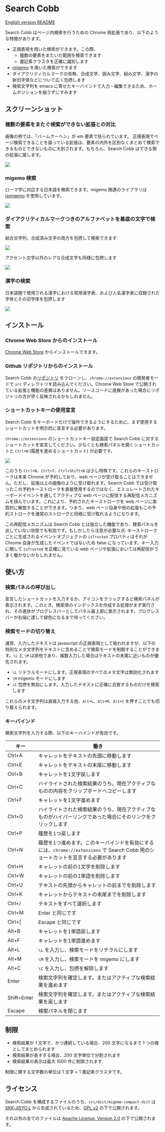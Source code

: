 Search Cobb
===========

[English version README](README.en.md)

Search Cobb はページ内検索を行うための Chrome 用拡張であり、以下のような特徴があります。

  * 正規表現を用いた検索ができます。この際、
    - 複数の要素をまたいだ範囲を検索できます
    - 書記素クラスタを正確に識別します
  * [migemo](http://0xcc.net/migemo/ "Migemo: ローマ字のまま日本語をインクリメンタル検索") を用いた検索ができます
  * ダイアクリティカルマークの有無、合成文字、囲み文字、組み文字、漢字の新旧字体などについて広く包摂します
  * 検索文字列を emacs に寄せたキーバインドで入力・編集できるため、ホームポジションを崩さずにすみます

## スクリーンショット

### 複数の要素をまたぐ検索ができない拡張との対比

画像の例では、「バームクーヘン」が em 要素で括られています。
正規表現でページ検索できることを謳っている拡張は、要素の内外を区別なくまとめて検索できるものとできないものに大別されます。もちろん、Search Cobb はできる側の拡張に属します。

![](http://appsweets.net/search-cobb/image/across-elements.png)

### migemo 検索

ローマ字に対応する日本語を検索できます。migemo 関連のライブラリは [jsmigemo](https://github.com/oguna/jsmigemo "migemo on javascript") を使用しています。

![](http://appsweets.net/search-cobb/image/migemo.png)

### ダイアクリティカルマークつきのアルファベットを基底の文字で検索

結合文字列、合成済み文字の両方を包摂して検索できます

![](http://appsweets.net/search-cobb/image/accent-marks.png)

アクセント文字以外のレアな合成文字も同様に包摂します

![](http://appsweets.net/search-cobb/image/combining-marks.png)

### 漢字の検索

日本語圏で使用される漢字における常用漢字表、および人名漢字表に収録された字体とその旧字体を包摂します

![](http://appsweets.net/search-cobb/image/hanjp1981.png)


## インストール

### Chrome Web Store からのインストール

[Chrome Web Store](https://chromewebstore.google.com/detail/search-cobb/pnoaibnnaapiieaimddbjmeonebcnnlc) からインストールできます。

### Github リポジトリからのインストール

Search Cobb の[リポジトリ](https://github.com/akahuku/search-cobb.git) をクローンし、`chrome://extensions` の開発者モードで `src` ディレクトリを読み込んでください。Chrome Web Store で公開されている拡張と機能の差異はありません。ソースコードに進展があった場合にリポジトリの方が早く反映されるかもしれません。

### ショートカットキーの使用宣言

Search Cobb をキーボードだけで操作できるようにするために、まず使用するショートカットを明示的に宣言する必要があります。

`chrome://extensions` のショートカットキー設定画面で Search Cobb に対するショートカットを宣言してください。少なくとも検索パネルを開くショートカットと `Ctrl+N` (履歴を進めるショートカット) が必要です。

![](http://appsweets.net/search-cobb/image/shortcuts.png)

このうち `Ctrl+N`、`Ctrl+T`、`Ctrl+Shift+N` は少し特殊です。これらのキーストロークは本来 Chrome が予約しており、web ページが受け取ることはできません。ただし、拡張は上の画像のように受け取れます。Search Cobb では受け取ったこの予約キーストロークを直接使用するのではなく、エミュレートされたキーボードイベントを通してアクティブな web ページに配信する再配信メカニズムを挟んでいます。これにより、予約されたキーストロークを web ページに実質的に解放することができます。つまり、web ページ自身や他の拡張もこの予約ストロークを通常のストロークと同様に受け取れるようになります。

この再配信メカニズムは Search Cobb とは独立した機能であり、検索パネルを出していない状態でも有効です。もしかしたら注意が必要な点: キーストロークごとに生成されるイベントオブジェクトの `isTrusted` プロパティはそれが Chrome 自身が生成したイベントではないため false になっています。キー入力に関して `isTrusted` を正確に見ている web ページや拡張においては再配信がうまく働かないかもしれません。


## 使い方

### 検索パネルの呼び出し

宣言したショートカットを入力するか、アイコンをクリックすると検索パネルが表示されます。このとき、検索用のインデックスを作成する処理がまず実行され、その進捗がプログレスバーとしてパネル最上部に表示されます。プログレスバーが右端に達して緑色になるまで待ってください。

### 検索モードの切り替え

通常、入力したテキストは javascript の正規表現として扱われますが、以下の特別なメタ文字列をテキストに含めることで検索モードを制御することができます。`\L` と `\M` は排他であり、複数入力した場合はテキストの末尾に近いものが優先されます。

  * `\L` リテラルモードにします。正規表現のすべてのメタ文字は無効化されます
  * `\M` migemo モードにします
  * `\C` 包摂を無効にします。入力したテキストに正確に合致するものだけを検索します

これらのメタ文字列は直接入力する他、`Alt+L`、`Alt+M`、`Alt+C` を押すことでも切り替えられます。

### キーバインド

検索文字列を入力する際、以下のキーバインドが有効です。

|キー|働き|
|----|----|
|Ctrl+A|キャレットをテキストの先頭に移動します|
|Ctrl+E|キャレットをテキストの末尾に移動します|
|Ctrl+B|キャレットを1文字戻します|
|Ctrl+C|ハイライトされた検索結果のうち、現在アクティブなものの内容をクリップボードへコピーします|
|Ctrl+F|キャレットを1文字進めます|
|Ctrl+O|ハイライトされた検索結果のうち、現在アクティブなものがハイパーリンクであった場合にそのリンクをクリックします|
|Ctrl+P|履歴を1つ戻します|
|Ctrl+N|履歴を1つ進めます。このキーバインドを有効にするには、`chrome://extensions` で Search Cobb 用のショートカットを宣言する必要があります|
|Ctrl+H|キャレットの前の1文字を削除します|
|Ctrl+W|キャレットの前の1単語を削除します|
|Ctrl+U|テキストの先頭からキャレットの前までを削除します|
|Ctrl+K|キャレットからテキストの末尾までを削除します|
|Ctrl+/|テキストをすべて選択します|
|Ctrl+M|Enter と同じです|
|Ctrl+[|Escape と同じです|
|Alt+B |キャレットを1単語戻します|
|Alt+F |キャレットを1単語進めます|
|Alt+L |`\L` を入力し、検索モードをリテラルにします|
|Alt+M |`\M` を入力し、検索モードを migemo にします|
|Alt+C |`\C` を入力し、包摂を解除します|
|Enter |検索文字列を確定します。またはアクティブな検索結果を進めます|
|Shift+Enter|検索文字列を確定します。またはアクティブな検索結果を戻します|
|Escape|検索パネルを閉じます|


## 制限

* 検索結果が 1 文字で、かつ連続している場合、200 文字になるまで 1 つの塊としてまとめられます
* 検索結果が長すぎる場合、200 文字単位で分割されます
* 検索結果の表示は最大 1000 件に制限されます

制限に関する文字数の単位は 1 文字 = 1 書記素クラスタです。


## ライセンス

Search Cobb を構成するファイルのうち、`src/dict/migemo-compact-dict` は [SKK-JISYO.L](https://skk-dev.github.io/dict/ "SKK dictionary files gh-pages | dict") から生成されているため、[GPL v2](https://www.gnu.org/licenses/gpl-2.0.html) の下で公開されます。

それ以外の全てのファイルは [Apache License, Version 2.0](https://www.apache.org/licenses/LICENSE-2.0) の下で公開されます。
